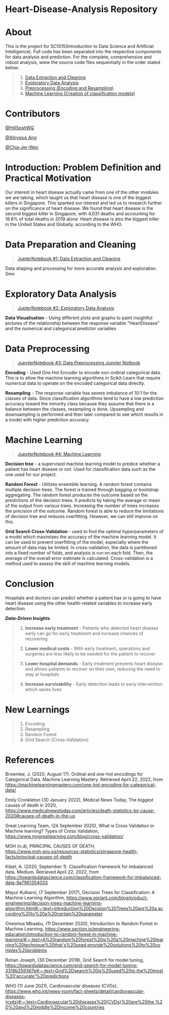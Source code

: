 # Heart-Disease-Analysis Repository

# About
This is the project for SC1015(Introduction to Data Science and Artificial Intelligence).
Full code has been separated into the respective components for data analysis and prediction.
For the complete, comprehensive and robust analysis, wiew the source code files sequentially in the order stated below:
> 1. [Data Extraction and Cleaning](https://github.com/HillSeahWQ/Heart-Disease-Analysis/blob/main/Data%20Extraction%20and%20Cleaning.ipynb)
> 2. [Exploratory Data Analysis]()
> 3. [Preprocessing (Encoding and Resampling)](https://github.com/HillSeahWQ/Heart-Disease-Analysis/blob/main/Data%20Preprocessing%20-%20Encoding%20and%20Resampling.ipynb)
> 4. [Machine Learning (Creation of classification models)](https://github.com/HillSeahWQ/Heart-Disease-Analysis/blob/main/Machine%20Learning.ipynb)


# Contributors
[@HillSeahWQ](https://github.com/HillSeahWQ)

[@Aloysius Ang](https://github.com/ConcealedSword)

[@Chia-Jer-Wen](https://github.com/Chia-Jer-Wen)

# Introduction: Problem Definition and Practical Motivation
Our interest in heart disease actually came from one of the other modules we are taking, which taught us that heart disease is one of the biggest killers in Singapore. This sparked our interest and led us to research further on the significance of heart disease. We found that heart disease is the second biggest killer in Singapore, with 4,031 deaths and accounting for 18.8% of total deaths in 2019 alone. Heart disease is also the biggest killer in the United States and Globally, according to the WHO. 

# Data Preparation and Cleaning
> [JupterNotebook #1: Data Extraction and Cleaning](https://github.com/HillSeahWQ/Heart-Disease-Analysis/blob/main/Data%20Extraction%20and%20Cleaning.ipynb)

Data shaping and processing for more accurate analysis and exploration. Smo

# Exploratory Data Analysis
> [JupterNotebook #2: Exploratory Data Analysis]()

**Data Visualisation** - Using different plots and graphs to paint insightful pictures of the relationship between the response variable "HeartDisease" and the numerical and categorical predictor variables

# Data Preprocessing
> [JupyterNotebook #3: Data Preprocessing Jupyter Notbook](https://github.com/HillSeahWQ/Heart-Disease-Analysis/blob/main/Data%20Preprocessing%20-%20Encoding%20and%20Resampling.ipynb)

**Encoding** - Used One Hot Encoder to encode non-ordinal categorical data. This is to allow the machine learning algorithms in Scikit-Learn that require numerical data to operate on the encoded categorical data directly.

**Resampling** - The response variable has severe imbalance of 10:1 for the classes of data. Since classification algorithms tend to have a low prediction accuracy toward the minority class because they assume that there is a balance between the classes, resampling is done. Upsampling and downsampling is performed and then later compared to see which results in a model with higher prediction accuracy.

# Machine Learning
> [JupyterNotebook #4: Machine Learning ](https://github.com/HillSeahWQ/Heart-Disease-Analysis/blob/main/Machine%20Learning.ipynb)

**Decision tree** - a supervised machine learning model to predice whether a patient has heart disease or not. Used for classification data such as the one used for our project.

**Random Forest** - Utilizes ensemble learning. A random forest contains multiple decision trees. The forest is trained through bagging or bootstrap aggregating. The random forest produces the outcome based on the predictions of the decision trees. It predicts by taking the average or mean of the output from various trees. Increasing the number of trees increases the precision of the outcome. Random forest is able to reduce the limitations of decision tree and reduces overfitting. However, we can still improve on this.

**Grid Search Cross-Validation** - used to find the optimal hyperparameters of a model which maximises the accuracy of the machine learning model. It can be used to prevent overfitting of the model, especially where the amount of data may be limited. In cross-validation, the data is partitioned into a fixed number of folds, and analysis is run on each fold. Then, the average of the overall error estimate is calculated. Cross-validation is a method used to assess the skill of machine learning models.

# Conclusion
Hospitals and doctors can predict whether a patient has or is going to have heart disease using the other health-related variables to increase early detection

_**Data-Driven Insights**_

> 1. **Increase early treatment** - Patients who detected heart disease early can go for early treatment and increase chances of recovering

> 2. **Lower medical costs** - With early treatment, operations and surgeries are less likely to be needed for the patient to recover

> 3. **Lower hospital demands** - Early treatment prevents heart disease and allows patients to recover on their own, reducing the need to stay at hospitals

> 4. **Increase survivability** - Early detection leads to early intervention which saves lives


# New Learnings
> 1. Encoding
> 2. Resampling
> 3. Random Forest
> 4. Grid Search (Cross-Validation)

# References

Brownlee, J. (2020, August 17). Ordinal and one-hot encodings for Categorical Data. Machine Learning Mastery. Retrieved April 22, 2022, from https://machinelearningmastery.com/one-hot-encoding-for-categorical-data/

Emily Cronkleton (30 January 2022), Medical News Today, The biggest causes of death in 2020, https://www.medicalnewstoday.com/articles/death-statistics-by-cause-2020#causes-of-death-in-the-us

Great Learning Team, (24 September 2020), What is Cross Validation in Machine learning? Types of Cross Validation, https://www.mygreatlearning.com/blog/cross-validation/

MOH (n.d), PRINCIPAL CAUSES OF DEATH, https://www.moh.gov.sg/resources-statistics/singapore-health-facts/principal-causes-of-death

Kibet, A. (2020, September 1). Classification framework for imbalanced data. Medium. Retrieved April 22, 2022, from https://towardsdatascience.com/classification-framework-for-imbalanced-data-9a7961354033 

Mayur Kulkarni, (7 September 2017), Decision Trees for Classification: A Machine Learning Algorithm, https://www.xoriant.com/blog/product-engineering/decision-trees-machine-learning-algorithm.html#:~:text=Introduction%20Decision%20Trees%20are%20a,according%20to%20a%20certain%20parameter.

Onesmus Mbaabu, (11 December 2020), Introduction to Random Forest in Machine Learning, https://www.section.io/engineering-education/introduction-to-random-forest-in-machine-learning/#:~:text=A%20random%20forest%20is%20a%20machine%20learning%20technique%20that's%20used,provide%20solutions%20to%20complex%20problems

Rohan Joseph, (30 December 2018), Grid Search for model tuning, https://towardsdatascience.com/grid-search-for-model-tuning-3319b259367e#:~:text=Grid%2Dsearch%20is%20used%20to,the%20most%20'accurate'%20predictions

WHO (11 June 2021), Cardiovascular diseases (CVDs), https://www.who.int/news-room/fact-sheets/detail/cardiovascular-diseases-(cvds)#:~:text=Cardiovascular%20diseases%20(CVDs)%20are%20the,%2D%20and%20middle%2Dincome%20countries
